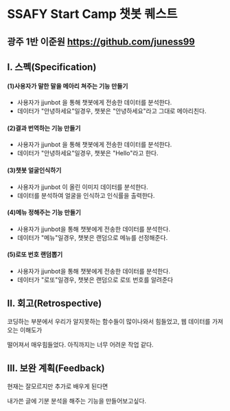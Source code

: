# SSAFY Start Camp 챗봇 퀘스트

##  광주 1반 이준원 https://github.com/juness99

  

## I. 스펙(Specification)

####  (1)사용자가 말한 말을 메아리 쳐주는 기능 만들기

- 사용자가 jjunbot 을 통해 챗봇에게 전송한 데이터를 분석한다.
- 데이터가 "안녕하세요"일경우,  챗봇은 "안녕하세요"라고 그대로 메아리친다.

#### (2)결과 번역하는 기능 만들기

- 사용자가 jjunbot 을 통해 챗봇에게 전송한 데이터를 분석한다.
- 데이터가 "안녕하세요"일경우, 챗봇은 "Hello"라고 한다.

#### (3)챗봇 얼굴인식하기

- 사용자가 jjunbot 이 올린 이미지 데이터를 분석한다.
- 데이터를 분석하여 얼굴을 인식하고 인식률을 출력한다.

#### (4)메뉴 정해주는 기능 만들기

- 사용자가 jjunbot을 통해 챗봇에게 전송한 데이터를 분석한다.
- 데이터가 "메뉴"일경우, 챗봇은 랜덤으로 메뉴를 선정해준다.

#### (5)로또 번호 랜덤뽑기

- 사용자가 jjunbot을 통해 챗봇에게 전송한 데이터를 분석한다.
- 데이터가 "로또"일경우, 챗봇은 랜덤으로 로또 번호를 알려준다

## II. 회고(Retrospective)

 코딩하는 부분에서 우리가 알지못하는 함수들이 많이나와서 힘들었고, 웹 데이터를 가져오는 이해도가

떨어져서 매우힘들었다. 아직까지는 너무 어려운 작업 같다.



## III. 보완 계획(Feedback)

 현재는 잘모르지만 추가로 배우게 된다면 

내가쓴 글에 기분 분석을 해주는 기능을 만들어보고싶다.